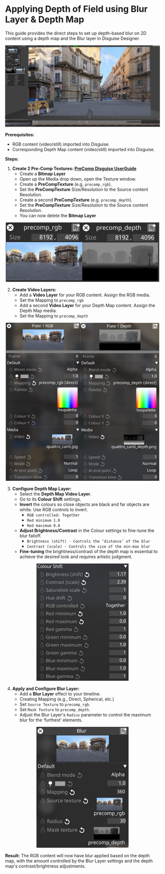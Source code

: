 # **Applying Depth of Field using Blur Layer & Depth Map**

This guide provides the direct steps to set up depth-based blur on 2D content using a depth map and the Blur layer in Disguise Designer.

<p align="center">
  <img src="images/example.jpg" alt="example" width="1000">
</p>

**Prerequisites:**

* RGB content (video/still) imported into Disguise.  
* Corresponding Depth Map content (video/still) imported into Disguise.

**Steps:**

1. **Create 2 Pre-Comp Textures: [PreComp Disguise UserGuide](https://help.disguise.one/designer/mapping/mapping-types/precomp)**  
   * Create a **Bitmap Layer**  
   * Open up the Media drop down, open the Texture window.  
   * Create a **PreCompTexture** (e.g. `precomp_rgb`).  
   * Set the **PreCompTexture** Size/Resolution to the Source content Resolution.  
   * Create a second **PreCompTexture** (e.g. `precomp_depth`).  
   * Set the **PreCompTexture** Size/Resolution to the Source content Resolution.  
   * You can now delete the **Bitmap Layer**

<p align="center">
  <img src="images/precomp.jpg" alt="precomp" width="500">
</p>

2. **Create Video Layers:**  
   * Add a **Video Layer** for your RGB content. Assign the RGB media.  
   * Set the Mapping to `precomp_rgb`  
   * Add a second **Video Layer** for your Depth Map content. Assign the Depth Map media.  
   * Set the Mapping to `precomp_depth`

<p align="center">
  <img src="images/video_layers.jpg" alt="video_layers" width="500">
</p>

3. **Configure Depth Map Layer:**  
   * Select the **Depth Map Video Layer**.  
   * Go to its **Colour Shift** settings.  
   * **Invert** the colours so close objects are black and far objects are white. Use RGB controls to invert.  
     * `RGB controlled: Together`  
     * `Red minimum 1.0`  
     * `Red maximum 0.0`  
   * **Adjust Brightness/Contrast** in the Colour settings to fine-tune the blur falloff.  
     * `Brightness (shift) - Controls the ‘distance’ of the blur`  
     * `Contrast (scale) - Controls the size of the min-max blur`  
   * **Fine-tuning** the brightness/contrast of the depth map is essential to achieve the desired look and requires artistic judgment.

<p align="center">
  <img src="images/depth_colour_shift.jpg" alt="Coloud Shift" width="300">
</p>

4. **Apply and Configure Blur Layer:**  
   * Add a **Blur Layer** effect to your timeline.  
   * Creating Mapping (e.g., Direct, Spherical, etc.)  
   * Set `Source Texture` to `precomp_rgb`.  
   * Set `Mask Texture` to `precomp_depth`.  
   * Adjust the Blur Layer's `Radius` parameter to control the maximum blur for the ‘furthest’ elements.

<p align="center">
  <img src="images/blur_layer.jpg" alt="Blur Layer" width="300">
</p>

**Result:** The RGB content will now have blur applied based on the depth map, with the amount controlled by the Blur Layer settings and the depth map's contrast/brightness adjustments.
